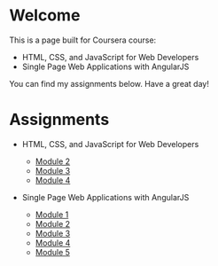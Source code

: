 # Welcome

This is a page built for Coursera course:
- HTML, CSS, and JavaScript for Web Developers
- Single Page Web Applications with AngularJS

You can find my assignments below.
Have a great day!

# Assignments
- HTML, CSS, and JavaScript for Web Developers
  - [Module 2](https://haonanyin.github.io/coursera-web/module2_solution/index.html)
  - [Module 3](https://haonanyin.github.io/coursera-web/module3_solution/index.html)
  - [Module 4](https://haonanyin.github.io/coursera-web/module4_solution/index.html)

- Single Page Web Applications with AngularJS
  - [Module 1](https://haonanyin.github.io/coursera-web/assignment1_solution/index.html)
  - [Module 2](https://haonanyin.github.io/coursera-web/assignment2_solution/index.html)
  - [Module 3](https://haonanyin.github.io/coursera-web/assignment3_solution/index.html)
  - [Module 4](https://haonanyin.github.io/coursera-web/assignment4_solution/index.html)
  - [Module 5](https://haonanyin.github.io/coursera-web/assignment5_solution/index.html)
